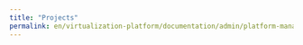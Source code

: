 ```yaml
---
title: "Projects"
permalink: en/virtualization-platform/documentation/admin/platform-management/access-control/projects.html
---
```

